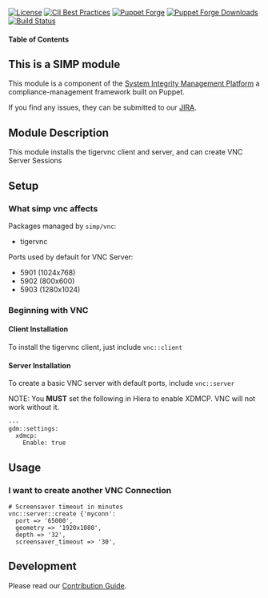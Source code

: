 [![License](https://img.shields.io/:license-apache-blue.svg)](http://www.apache.org/licenses/LICENSE-2.0.html)
[![CII Best Practices](https://bestpractices.coreinfrastructure.org/projects/73/badge)](https://bestpractices.coreinfrastructure.org/projects/73)
[![Puppet Forge](https://img.shields.io/puppetforge/v/simp/vnc.svg)](https://forge.puppetlabs.com/simp/vnc)
[![Puppet Forge Downloads](https://img.shields.io/puppetforge/dt/simp/vnc.svg)](https://forge.puppetlabs.com/simp/vnc)
[![Build Status](https://travis-ci.org/simp/pupmod-simp-vnc.svg)](https://travis-ci.org/simp/pupmod-simp-vnc)

#### Table of Contents

## This is a SIMP module
This module is a component of the
[System Integrity Management Platform](https://simp-project.com) a
compliance-management framework built on Puppet.

If you find any issues, they can be submitted to our
[JIRA](https://simp-project.atlassian.net/).

## Module Description

This module installs the tigervnc client and server, and can create VNC Server
Sessions

## Setup

### What simp vnc affects

Packages managed by `simp/vnc`:
* tigervnc

Ports used by default for VNC Server:
* 5901 (1024x768)
* 5902 (800x600)
* 5903 (1280x1024)

### Beginning with VNC

#### Client Installation

To install the tigervnc client, just include `vnc::client`

#### Server Installation

To create a basic VNC server with default ports, include `vnc::server`

NOTE: You **MUST** set the following in Hiera to enable XDMCP. VNC will not
work without it.

```
---
gdm::settings:
  xdmcp:
    Enable: true
```

## Usage

### I want to create another VNC Connection

```puppet
# Screensaver timeout in minutes
vnc::server::create {'myconn':
  port => '65000',
  geometry => '1920x1080',
  depth => '32',
  screensaver_timeout => '30',
```

## Development

Please read our [Contribution Guide](http://simp-doc.readthedocs.io/en/stable/contributors_guide/index.html).
